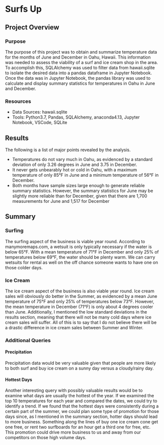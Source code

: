 # Surfs Up

## Project Overview

### Purpose
The purpose of this project was to obtain and summarize temperature data for the months of June and December in Oahu, Hawaii. This information was needed to assess the viability of a surf and ice cream shop in the area. To accomplish this, SQLAlchemy was used to filter data from hawaii.sqlite to isolate the desired data into a pandas dataframe in Jupyter Notebook. Once the data was in Jupyter Notebook, the pandas library was used to calculate and display summary statistics for temperatures in Oahu in June and December.

### Resources
- Data Sources: hawaii.sqlite
- Tools: Python3.7, Pandas, SQLAlchemy, anaconda4.13, Jupyter Notebook, VSCode, SQLite

## Results
The following is a list of major points revealed by the analysis.

- Temperatures do not vary much in Oahu, as evidenced by a standard deviation of only 3.26 degrees in June and 3.75 in December.
- It never gets unbearably hot or cold in Oahu, with a maximum temperature of only 85°F in June and a minimum temperature of 56°F in December. 
- Both months have sample sizes large enough to generate reliable summary statistics. However, the summary statistics for June may be slightly more reliable than for December, given that there are 1,700 measurements for June and 1,517 for December

## Summary

### Surfing
The surfing aspect of the business is viable year round. According to manymoremaps.com, a wetsuit is only typically necessary if the water is below 65°F. With a mean temperature of 71°F in December and only 25% of temperatures below 69°F, the water should be plenty warm. We can carry wetsuits for rental as well on the off chance someone wants to have one on those colder days.

### Ice Cream
The ice cream aspect of the business is also viable year round. Ice cream sales will obviously do better in the Summer, as evidenced by a mean June temperature of 75°F and only 25% of temperatures below 73°F. However, the mean temperature in December (71°F) is only about 4 degrees cooler than June. Additionally, I mentioned the low standard deviations in the results section, meaning that there will not be many cold days where ice cream sales will suffer. All of this is to say that I do not believe there will be a drastic difference in ice cream sales between Summer and Winter.

### Additional Queries

#### Precipitation
Precipitation data would be very valuable given that people are more likely to both surf and buy ice cream on a sunny day versus a cloudy/rainy day.

#### Hottest Days
Another interesting query with possibly valuable results would be to examine what days are usually the hottest of the year. If we examined the top 10 temperatures for each year and compared the dates, we could try to identify a trend. If we found that the hottest days were consistently during a certain part of the summer, we could plan some type of promotion for those days since, as I mentioned in the summary section, hotter days should lead to more business. Something along the lines of buy one ice cream cone get one free, or rent two surfboards for an hour get a third one for free, etc. This promotion could drive more business to us and away from our competitors on those high volume days.